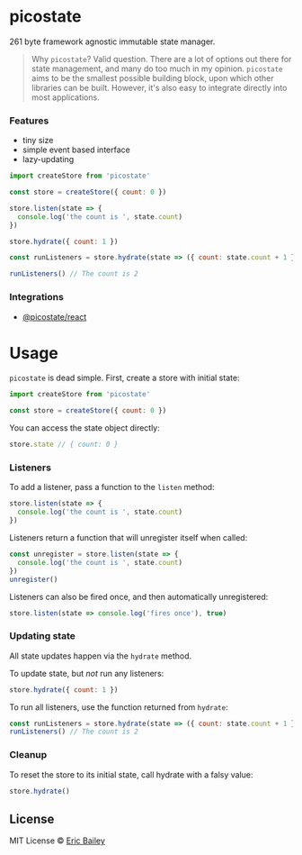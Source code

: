 # picostate
261 byte framework agnostic immutable state manager.

> Why `picostate`? Valid question. There are a lot of options out there for state
> management, and many do too much in my opinion. `picostate` aims to be the smallest
> possible building block, upon which other libraries can be built. However,
> it's also easy to integrate directly into most applications.

### Features
- tiny size
- simple event based interface
- lazy-updating

```javascript
import createStore from 'picostate'

const store = createStore({ count: 0 })

store.listen(state => {
  console.log('the count is ', state.count)
})

store.hydrate({ count: 1 })

const runListeners = store.hydrate(state => ({ count: state.count + 1 }))

runListeners() // The count is 2
```

### Integrations
- [@picostate/react](https://github.com/estrattonbailey/picostate-react)

# Usage
`picostate` is dead simple. First, create a store with initial state:
```javascript
import createStore from 'picostate'

const store = createStore({ count: 0 })
```

You can access the state object directly:
```javascript
store.state // { count: 0 }
```

### Listeners
To add a listener, pass a function to the `listen` method:
```javascript
store.listen(state => {
  console.log('the count is ', state.count)
})
```

Listeners return a function that will unregister itself when called:
```javascript
const unregister = store.listen(state => {
  console.log('the count is ', state.count)
})
unregister()
```

Listeners can also be fired once, and then automatically unregistered:
```javascript
store.listen(state => console.log('fires once'), true)
```

### Updating state
All state updates happen via the `hydrate` method.

To update state, but _not_ run any listeners:
```javascript
store.hydrate({ count: 1 })
```

To run all listeners, use the function returned from `hydrate`:
```javascript
const runListeners = store.hydrate(state => ({ count: state.count + 1 }))
runListeners() // The count is 2
```

### Cleanup
To reset the store to its initial state, call hydrate with a falsy value:
```javascript
store.hydrate()
```

## License
MIT License © [Eric Bailey](https://estrattonbailey.com)
